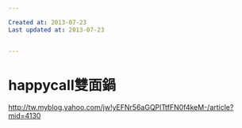 ```yaml
---

Created at: 2013-07-23
Last updated at: 2013-07-23


---
```


# happycall雙面鍋


http://tw.myblog.yahoo.com/jw!yEFNr56aGQPlTtfFN0f4keM-/article?mid=4130

